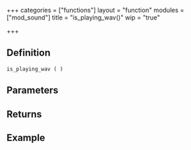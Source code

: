 +++
categories = ["functions"]
layout = "function"
modules = ["mod_sound"]
title = "is_playing_wav()"
wip = "true"

+++

## Definition

    is_playing_wav ( )

## Parameters

## Returns

## Example

```
```
